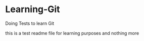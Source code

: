 # Learning-Git
Doing Tests to learn Git


this is a test readme file for learning purposes and nothing more
